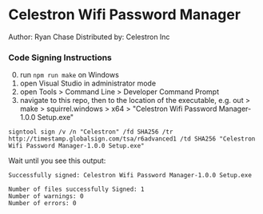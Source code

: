 # Celestron Wifi Password Manager

Author: Ryan Chase
Distributed by: Celestron Inc

### Code Signing Instructions
0. run `npm run make` on Windows
1. open Visual Studio in administrator mode
2. open Tools > Command Line > Developer Command Prompt
3. navigate to this repo, then to the location of the executable, e.g. out > make > squirrel.windows > x64 > "Celestron Wifi Password Manager-1.0.0 Setup.exe" 
```
signtool sign /v /n "Celestron" /fd SHA256 /tr http://timestamp.globalsign.com/tsa/r6advanced1 /td SHA256 "Celestron Wifi Password Manager-1.0.0 Setup.exe"
```

Wait until you see this output:

```
Successfully signed: Celestron Wifi Password Manager-1.0.0 Setup.exe

Number of files successfully Signed: 1
Number of warnings: 0
Number of errors: 0
```